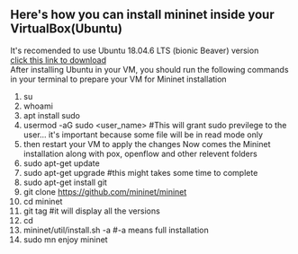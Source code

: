 ## Here's how you can install mininet inside your VirtualBox(Ubuntu)
It's recomended to use Ubuntu 18.04.6 LTS (bionic Beaver) version
  <br>
[click this link to download](https://releases.ubuntu.com/18.04.6/ubuntu-18.04.6-desktop-amd64.iso)
<br>
After installing Ubuntu in your VM, you should run the following commands in your terminal to prepare your VM for Mininet installation
1. su
2. whoami
3. apt install sudo
4. usermod -aG sudo <user_name> #This will grant sudo previlege to the user... it's important because some file will be in read mode only
5. then restart your VM to apply the changes
Now comes the Mininet installation along with pox, openflow and other relevent folders
1. sudo apt-get update
2. sudo apt-get upgrade #this might takes some time to complete
3. sudo apt-get install git
4. git clone https://github.com/mininet/mininet
5. cd mininet
6. git tag #it will display all the versions
7. cd
8. mininet/util/install.sh -a #-a means full installation
9. sudo mn
enjoy mininet
